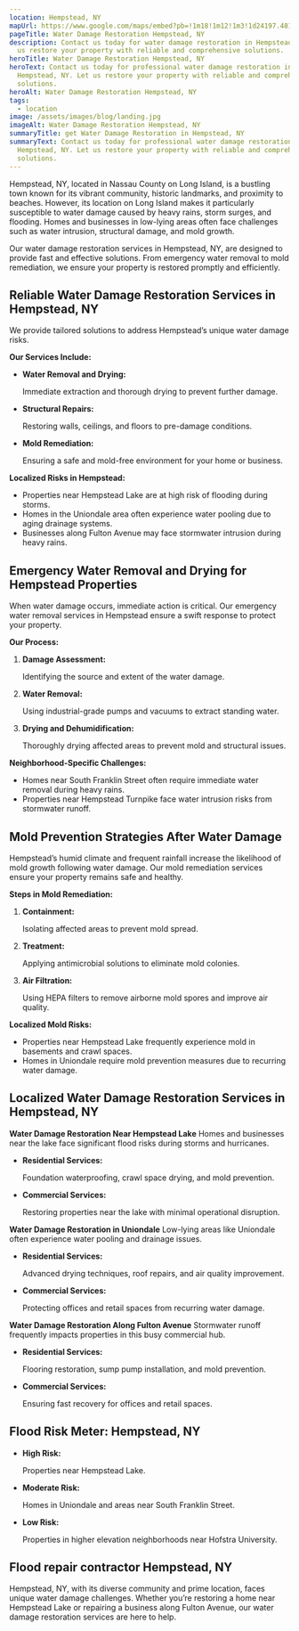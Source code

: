 ```yaml
---
location: Hempstead, NY
mapUrl: https://www.google.com/maps/embed?pb=!1m18!1m12!1m3!1d24197.48110251586!2d-73.64147394314641!3d40.70293161160976!2m3!1f0!2f0!3f0!3m2!1i1024!2i768!4f13.1!3m3!1m2!1s0x89c27ce2822d9c61%3A0x9066738d8632fe52!2sHempstead%2C%20NY%2011550!5e0!3m2!1sen!2sus!4v1735693353040!5m2!1sen!2sus
pageTitle: Water Damage Restoration Hempstead, NY
description: Contact us today for water damage restoration in Hempstead, NY. Let
  us restore your property with reliable and comprehensive solutions.
heroTitle: Water Damage Restoration Hempstead, NY
heroText: Contact us today for professional water damage restoration in
  Hempstead, NY. Let us restore your property with reliable and comprehensive
  solutions.
heroAlt: Water Damage Restoration Hempstead, NY
tags:
  - location
image: /assets/images/blog/landing.jpg
imageAlt: Water Damage Restoration Hempstead, NY
summaryTitle: get Water Damage Restoration in Hempstead, NY
summaryText: Contact us today for professional water damage restoration in
  Hempstead, NY. Let us restore your property with reliable and comprehensive
  solutions.
---
```

Hempstead, NY, located in Nassau County on Long Island, is a bustling town known for its vibrant community, historic landmarks, and proximity to beaches. However, its location on Long Island makes it particularly susceptible to water damage caused by heavy rains, storm surges, and flooding. Homes and businesses in low-lying areas often face challenges such as water intrusion, structural damage, and mold growth.

Our water damage restoration services in Hempstead, NY, are designed to provide fast and effective solutions. From emergency water removal to mold remediation, we ensure your property is restored promptly and efficiently.

## **Reliable Water Damage Restoration Services in Hempstead, NY**

We provide tailored solutions to address Hempstead’s unique water damage risks.

**Our Services Include:**

* **Water Removal and Drying:**

   Immediate extraction and thorough drying to prevent further damage.
* **Structural Repairs:**

   Restoring walls, ceilings, and floors to pre-damage conditions.
* **Mold Remediation:**

   Ensuring a safe and mold-free environment for your home or business.

**Localized Risks in Hempstead:**

* Properties near Hempstead Lake are at high risk of flooding during storms.
* Homes in the Uniondale area often experience water pooling due to aging drainage systems.
* Businesses along Fulton Avenue may face stormwater intrusion during heavy rains.

## **Emergency Water Removal and Drying for Hempstead Properties**

When water damage occurs, immediate action is critical. Our emergency water removal services in Hempstead ensure a swift response to protect your property.

**Our Process:**

1. **Damage Assessment:**

    Identifying the source and extent of the water damage.
2. **Water Removal:**

    Using industrial-grade pumps and vacuums to extract standing water.
3. **Drying and Dehumidification:**

    Thoroughly drying affected areas to prevent mold and structural issues.

**Neighborhood-Specific Challenges:**

* Homes near South Franklin Street often require immediate water removal during heavy rains.
* Properties near Hempstead Turnpike face water intrusion risks from stormwater runoff.

## **Mold Prevention Strategies After Water Damage**

Hempstead’s humid climate and frequent rainfall increase the likelihood of mold growth following water damage. Our mold remediation services ensure your property remains safe and healthy.

**Steps in Mold Remediation:**

1. **Containment:**

    Isolating affected areas to prevent mold spread.
2. **Treatment:**

    Applying antimicrobial solutions to eliminate mold colonies.
3. **Air Filtration:**

    Using HEPA filters to remove airborne mold spores and improve air quality.

**Localized Mold Risks:**

* Properties near Hempstead Lake frequently experience mold in basements and crawl spaces.
* Homes in Uniondale require mold prevention measures due to recurring water damage.

## **Localized Water Damage Restoration Services in Hempstead, NY**

**Water Damage Restoration Near Hempstead Lake**
Homes and businesses near the lake face significant flood risks during storms and hurricanes.

* **Residential Services:**

   Foundation waterproofing, crawl space drying, and mold prevention.
* **Commercial Services:**

   Restoring properties near the lake with minimal operational disruption.

**Water Damage Restoration in Uniondale**
Low-lying areas like Uniondale often experience water pooling and drainage issues.

* **Residential Services:**

   Advanced drying techniques, roof repairs, and air quality improvement.
* **Commercial Services:**

   Protecting offices and retail spaces from recurring water damage.

**Water Damage Restoration Along Fulton Avenue**
Stormwater runoff frequently impacts properties in this busy commercial hub.

* **Residential Services:**

   Flooring restoration, sump pump installation, and mold prevention.
* **Commercial Services:**

   Ensuring fast recovery for offices and retail spaces.

## **Flood Risk Meter: Hempstead, NY**

* **High Risk:**

   Properties near Hempstead Lake.
* **Moderate Risk:**

   Homes in Uniondale and areas near South Franklin Street.
* **Low Risk:**

   Properties in higher elevation neighborhoods near Hofstra University.

## **Flood repair contractor Hempstead, NY**

Hempstead, NY, with its diverse community and prime location, faces unique water damage challenges. Whether you’re restoring a home near Hempstead Lake or repairing a business along Fulton Avenue, our water damage restoration services are here to help.
